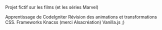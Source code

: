 Projet fictif sur les films (et les séries Marvel)

Apprentissage de CodeIgniter
Révision des animations et transformations CSS. Frameworks Knacss (merci Alsacréation)
Vanilla.js ;)
